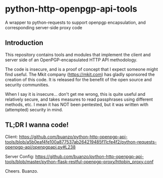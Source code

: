 # python-http-openpgp-api-tools
A wrapper to python-requests to support openpgp encapsulation, and corresponding server-side proxy code

## Introduction

This repository contains tools and modules that implement the client and
server side of an OpenPGP-encapsulated HTTP API methodology.

The code is insecure, and is a proof of concept that I expect someone might
find useful. The Mkit company (https://mkit.com) has gladly sponsored the
creation of this code. It is released for the benefit of the open source and security communities.

When I say it is insecure... don't get me wrong, this is quite useful and relatively secure, and takes measures to read passphrases using different methods, etc. I mean it has NOT been pentested, but it was written with (attempted) security in mind.

## TL;DR I wanna code!

Client: https://github.com/buanzo/python-http-openpgp-api-tools/blob/a5b0eaf4fe100a877537ab264219485f11cfe4f2/python-requests-openpgp-api/openpgpapi.py#L238

Server Config: https://github.com/buanzo/python-http-openpgp-api-tools/blob/master/python-flask-restful-openpgp-proxy/httpbin_proxy.conf

Cheers.
Buanzo.

